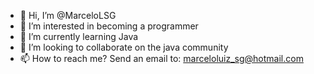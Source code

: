 - 👋 Hi, I’m @MarceloLSG
- 👀 I’m interested in becoming a programmer 
- 🌱 I’m currently learning Java
- 💞️ I’m looking to collaborate on the java community
- 📫 How to reach me? Send an email to: marceloluiz_sg@hotmail.com

<!---
MarceloLSG/MarceloLSG is a ✨ special ✨ repository because its `README.md` (this file) appears on your GitHub profile.
You can click the Preview link to take a look at your changes.
--->
